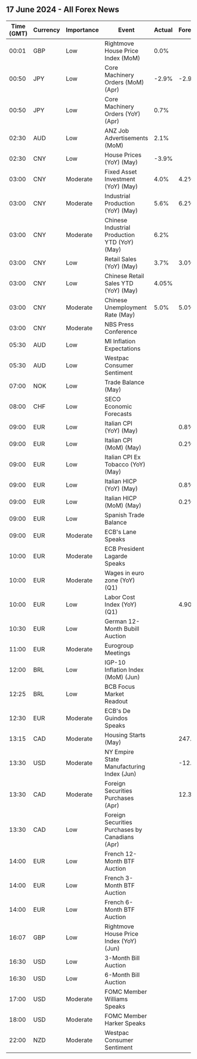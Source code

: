 ## 17 June 2024 - All Forex News

| Time (GMT) | Currency | Importance | Event | Actual | Forecast | Previous |
|------|----------|------------|-------|--------|----------|----------|
| 00:01 | GBP | Low | Rightmove House Price Index (MoM) | 0.0% |  | 0.8% |
| 00:50 | JPY | Low | Core Machinery Orders (MoM) (Apr) | -2.9% | -2.9% | 2.9% |
| 00:50 | JPY | Low | Core Machinery Orders (YoY) (Apr) | 0.7% |  | 2.7% |
| 02:30 | AUD | Low | ANZ Job Advertisements (MoM) | 2.1% |  | 2.8% |
| 02:30 | CNY | Low | House Prices (YoY) (May) | -3.9% |  | -3.1% |
| 03:00 | CNY | Moderate | Fixed Asset Investment (YoY) (May) | 4.0% | 4.2% | 4.2% |
| 03:00 | CNY | Moderate | Industrial Production (YoY) (May) | 5.6% | 6.2% | 6.7% |
| 03:00 | CNY | Moderate | Chinese Industrial Production YTD (YoY) (May) | 6.2% |  | 6.3% |
| 03:00 | CNY | Low | Retail Sales (YoY) (May) | 3.7% | 3.0% | 2.3% |
| 03:00 | CNY | Low | Chinese Retail Sales YTD (YoY) (May) | 4.05% |  | 4.13% |
| 03:00 | CNY | Moderate | Chinese Unemployment Rate (May) | 5.0% | 5.0% | 5.0% |
| 03:00 | CNY | Moderate | NBS Press Conference |  |  |  |
| 05:30 | AUD | Low | MI Inflation Expectations |  |  | 4.1% |
| 05:30 | AUD | Low | Westpac Consumer Sentiment |  |  | -0.3% |
| 07:00 | NOK | Low | Trade Balance (May) |  |  | 65.3B |
| 08:00 | CHF | Low | SECO Economic Forecasts |  |  |  |
| 09:00 | EUR | Low | Italian CPI (YoY) (May) |  | 0.8% | 0.8% |
| 09:00 | EUR | Low | Italian CPI (MoM) (May) |  | 0.2% | 0.1% |
| 09:00 | EUR | Low | Italian CPI Ex Tobacco (YoY) (May) |  |  | 0.8% |
| 09:00 | EUR | Low | Italian HICP (YoY) (May) |  | 0.8% | 0.9% |
| 09:00 | EUR | Low | Italian HICP (MoM) (May) |  | 0.2% | 0.5% |
| 09:00 | EUR | Low | Spanish Trade Balance |  |  | -2.00B |
| 09:00 | EUR | Moderate | ECB's Lane Speaks |  |  |  |
| 10:00 | EUR | Moderate | ECB President Lagarde Speaks |  |  |  |
| 10:00 | EUR | Moderate | Wages in euro zone (YoY) (Q1) |  |  | 3.10% |
| 10:00 | EUR | Low | Labor Cost Index (YoY) (Q1) |  | 4.90% | 3.40% |
| 10:30 | EUR | Low | German 12-Month Bubill Auction |  |  | 3.371% |
| 11:00 | EUR | Moderate | Eurogroup Meetings |  |  |  |
| 12:00 | BRL | Low | IGP-10 Inflation Index (MoM) (Jun) |  |  | 1.1% |
| 12:25 | BRL | Low | BCB Focus Market Readout |  |  |  |
| 12:30 | EUR | Moderate | ECB's De Guindos Speaks |  |  |  |
| 13:15 | CAD | Moderate | Housing Starts (May) |  | 247.0K | 240.2K |
| 13:30 | USD | Moderate | NY Empire State Manufacturing Index (Jun) |  | -12.50 | -15.60 |
| 13:30 | CAD | Moderate | Foreign Securities Purchases (Apr) |  | 12.30B | 14.37B |
| 13:30 | CAD | Low | Foreign Securities Purchases by Canadians (Apr) |  |  | 35.61B |
| 14:00 | EUR | Low | French 12-Month BTF Auction |  |  | 3.517% |
| 14:00 | EUR | Low | French 3-Month BTF Auction |  |  | 3.681% |
| 14:00 | EUR | Low | French 6-Month BTF Auction |  |  | 3.624% |
| 16:07 | GBP | Low | Rightmove House Price Index (YoY) (Jun) |  |  | 0.6% |
| 16:30 | USD | Low | 3-Month Bill Auction |  |  | 5.250% |
| 16:30 | USD | Low | 6-Month Bill Auction |  |  | 5.165% |
| 17:00 | USD | Moderate | FOMC Member Williams Speaks |  |  |  |
| 18:00 | USD | Moderate | FOMC Member Harker Speaks |  |  |  |
| 22:00 | NZD | Moderate | Westpac Consumer Sentiment |  |  | 93.2 |
